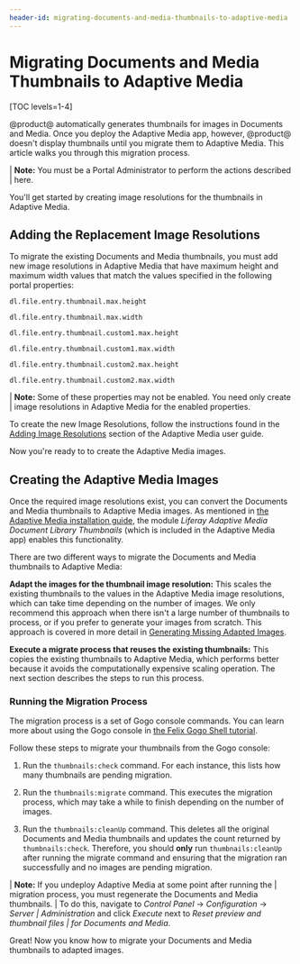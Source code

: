 ```yaml
---
header-id: migrating-documents-and-media-thumbnails-to-adaptive-media
---
```


# Migrating Documents and Media Thumbnails to Adaptive Media

[TOC levels=1-4]

@product@ automatically generates thumbnails for images in Documents and Media.
Once you deploy the Adaptive Media app, however, @product@ doesn't display 
thumbnails until you migrate them to Adaptive Media. This article walks you
through this migration process. 

| **Note:** You must be a Portal Administrator to perform the actions described
| here. 

You'll get started by creating image resolutions for the thumbnails in Adaptive 
Media. 

## Adding the Replacement Image Resolutions

To migrate the existing Documents and Media thumbnails, you must add new image 
resolutions in Adaptive Media that have maximum height and maximum width values 
that match the values specified in the following portal properties: 

    dl.file.entry.thumbnail.max.height

    dl.file.entry.thumbnail.max.width

    dl.file.entry.thumbnail.custom1.max.height

    dl.file.entry.thumbnail.custom1.max.width

    dl.file.entry.thumbnail.custom2.max.height

    dl.file.entry.thumbnail.custom2.max.width

| **Note:** Some of these properties may not be enabled. You need only create
| image resolutions in Adaptive Media for the enabled properties. 

To create the new Image Resolutions, follow the instructions found in the 
[Adding Image Resolutions](/docs/7-2/user/-/knowledge_base/u/adding-image-resolutions) 
section of the Adaptive Media user guide. 

Now you're ready to to create the Adaptive Media images. 

## Creating the Adaptive Media Images

Once the required image resolutions exist, you can convert the Documents and 
Media thumbnails to Adaptive Media images. As mentioned in 
[the Adaptive Media installation guide](/docs/7-2/user/-/knowledge_base/u/installing-adaptive-media), 
the module *Liferay Adaptive Media Document Library Thumbnails* (which is 
included in the Adaptive Media app) enables this functionality. 

There are two different ways to migrate the Documents and Media thumbnails to 
Adaptive Media: 

**Adapt the images for the thumbnail image resolution:** This scales the 
existing thumbnails to the values in the Adaptive Media image resolutions, which 
can take time depending on the number of images. We only recommend this approach 
when there isn't a large number of thumbnails to process, or if you prefer to 
generate your images from scratch. This approach is covered in more detail in 
[Generating Missing Adapted Images](/docs/7-1/user/-/knowledge_base/u/managing-image-resolutions#generating-missing-image-resolutions). 

**Execute a migrate process that reuses the existing thumbnails:** This copies 
the existing thumbnails to Adaptive Media, which performs better because it 
avoids the computationally expensive scaling operation. The next section 
describes the steps to run this process. 

### Running the Migration Process

The migration process is a set of Gogo console commands. You can learn more
about using the Gogo console in 
[the Felix Gogo Shell tutorial](/docs/7-2/reference/-/knowledge_base/r/using-the-felix-gogo-shell). 

Follow these steps to migrate your thumbnails from the Gogo console:

1.  Run the `thumbnails:check` command. For each instance, this lists how many 
    thumbnails are pending migration. 

2.  Run the `thumbnails:migrate` command. This executes the migration process, 
    which may take a while to finish depending on the number of images. 

3.  Run the `thumbnails:cleanUp` command. This deletes all the original 
    Documents and Media thumbnails and updates the count returned by 
    `thumbnails:check`. Therefore, you should **only** run `thumbnails:cleanUp`
    after running the migrate command and ensuring that the migration ran 
    successfully and no images are pending migration. 

| **Note:** If you undeploy Adaptive Media at some point after running the 
| migration process, you must regenerate the Documents and Media thumbnails. 
| To do this, navigate to *Control Panel* &rarr; *Configuration* &rarr; *Server 
| Administration* and click *Execute* next to *Reset preview and thumbnail files 
| for Documents and Media*. 

Great! Now you know how to migrate your Documents and Media thumbnails to 
adapted images. 
